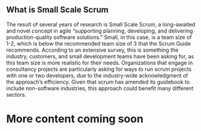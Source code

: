 ## What is Small Scale Scrum

The result of several years of research is Small Scale Scrum, a long-awaited and novel concept in agile “supporting planning, developing, and delivering production-quality software solutions.” Small, in this case, is a team size of 1-2, which is below the recommended team size of 3 that the Scrum Guide recommends. According to an extensive survey, this is something the industry, customers, and small development teams have been asking for, as this team size is more realistic for their needs. Organizations that engage in consultancy projects are particularly asking for ways to run scrum projects with one or two developers, due to the industry-wide acknowledgment of the approach’s efficiency. Given that scrum has amended its guidebook to include non-software industries, this approach could benefit many different sectors.

# More content coming soon
